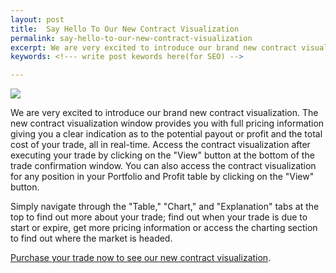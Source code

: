 ```yaml
---
layout: post
title:  Say Hello To Our New Contract Visualization
permalink: say-hello-to-our-new-contract-visualization
excerpt: We are very excited to introduce our brand new contract visualization. The new contract visualization window provides you with full pricing information giving you a clear indication as to the potential payout or profit and the total cost of your trade, all in real-time.
keywords: <!--- write post kewords here(for SEO) -->

---
```


![](/post_images7137498_orig.jpg)

We are very excited to introduce our brand new contract visualization. The new contract visualization window provides you with full pricing information giving you a clear indication as to the potential payout or profit and the total cost of your trade, all in real-time. Access the contract visualization after executing your trade by clicking on the "View" button at the bottom of the trade confirmation window. You can also access the contract visualization for any position in your Portfolio and Profit table by clicking on the "View" button.

Simply navigate through the "Table," "Chart," and "Explanation" tabs at the top to find out more about your trade; find out when your trade is due to start or expire, get more pricing information or access the charting section to find out where the market is headed.

[Purchase your trade now to see our new contract visualization](https://www.binary.com/c/trade.cgi?market=indices&time=5h&form_name=risefall&H=S0P&currency=USD&underlying_symbol=GDAXI&date_start=1395650700&type=INTRADU&payout=100&l=EN&utm_medium=social&utm_source=blog&utm_content=whatsnew).
